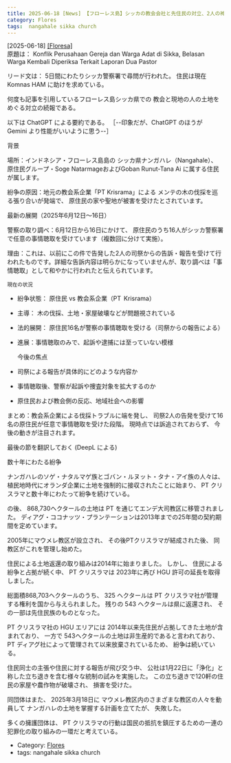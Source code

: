 ```yaml
---
title: 2025-06-18 [News] 【フローレス島】シッカの教会会社と先住民の対立、2人の神父の報告に関連し数十人の住民が再び尋問を受ける ---ナンガハレの事件がまだまだ後を引いている
category: Flores
tags:  nangahale sikka church
---
```


[2025-06-18] [[Floresa]](https://floresa.co/reportase/mendalam/76750/2025/06/17/konflik-perusahaan-gereja-dan-warga-adat-di-sikka-belasan-warga-kembali-diperiksa-terkait-laporan-dua-pastor)  
 原題は：
Konflik Perusahaan Gereja dan Warga Adat di Sikka, Belasan Warga Kembali Diperiksa Terkait Laporan Dua Pastor

 リード文は：
5日間にわたりシッカ警察署で尋問が行われた。 住民は現在 Komnas HAM に助けを求めている。

 何度も記事を引用しているフローレス島シッカ県での
教会と現地の人の土地をめぐる対立の続報である。

 以下は ChatGPT による要約である。
［--印象だが、ChatGPT のほうが Gemini より性能がいいように思う--］

 背景

 場所：インドネシア・フローレス島島の
シッカ県ナンガハレ（Nangahale）、
原住民グループ・Soge NatarmageおよびGoban Runut-Tana Ai に属する住民が属します。 

 紛争の原因：地元の教会系企業「PT Krisrama」による
メンテの木の伐採を巡る張り合いが発端で、
原住民の家や聖地が被害を受けたとされています。 

 最新の展開（2025年6月12日～16日）

 警察の取り調べ：6月12日から16日にかけて、
原住民のうち16人がシッカ警察署で任意の事情聴取を受けています（複数回に分けて実施）。 

 理由：これは、以前にこの件で告発した2人の司祭からの告訴・報告を受けて行われたものです。詳細な告訴内容は明らかになっていませんが、取り調べは「事情聴取」として和やかに行われたと伝えられています。 

    現在の状況

- 紛争状態： 原住民 vs 教会系企業（PT  Krisrama）
- 主導： 木の伐採、土地・家屋破壊などが問題視されている
- 法的展開： 原住民16名が警察の事情聴取を受ける（司祭からの報告による）
- 進展：事情聴取のみで、起訴や逮捕には至っていない模様

    今後の焦点

- 司祭による報告が具体的にどのような内容か
- 事情聴取後、警察が起訴や捜査対象を拡大するのか
- 原住民および教会側の反応、地域社会への影響

 まとめ：教会系企業による伐採トラブルに端を発し、
司祭2人の告発を受けて16名の原住民が任意で事情聴取を受けた段階。
現時点では訴追されておらず、
今後の動きが注目されます。

<!--more-->

 最後の節を翻訳しておく (DeepL による) 

 数十年にわたる紛争

 ナンガハレのソゲ・ナタルマゲ族とゴバン・ルヌット・タナ・アイ族の人々は、
植民地時代にオランダ企業に土地を強制的に接収されたことに始まり、
PT クリスラマと数十年にわたって紛争を続けている。

 の後、
868,730ヘクタールの土地は PT を通じてエンデ大司教区に移管されました。
ディアグ・ココナッツ・プランテーションは2013年までの25年間の契約期間を定めています。

 2005年にマウメレ教区が設立され、
その後PTクリスラマが結成された後、
同教区がこれを管理し始めた。

 住民による土地返還の取り組みは2014年に始まりました。
しかし、
住民による紛争と占拠が続く中、
PT クリスラマは 2023年に再び HGU 許可の延長を取得しました。

 総面積868,703ヘクタールのうち、
325 ヘクタールは PT クリスラマ社が管理する権利を国から与えられました。
残りの 543 ヘクタールは県に返還され、
その一部は先住民族のものとなった。

 PT クリスラマ社の HGU エリアには
2014年以来先住民が占拠してきた土地が含まれており、
一方で 543ヘクタールの土地は非生産的であると言われており、
PT ディアグ社によって管理されて以来放棄されているため、
紛争は続いている。

 住民同士の主張や住民に対する報告が飛び交う中、
公社は1月22日に「浄化」と称した立ち退きを含む様々な統制の試みを実施した。
この立ち退きで120軒の住民の家屋や農作物が破壊され、
損害を受けた。

 同団体はまた、
2025年3月18日に
マウメレ教区内のさまざまな教区の人々を動員して
ナンガハレの土地を掌握する計画を立てたが、
失敗した。

 多くの擁護団体は、
PT クリスラマの行動は国民の抵抗を鎮圧するための一連の犯罪化の取り組みの一環だと考えている。

- Category: [Flores](https://merapano.github.io/categories.html#Flores)
- tags:  nangahale sikka church


